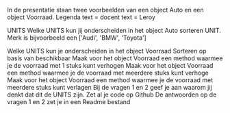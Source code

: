 In de presentatie staan twee voorbeelden van een object Auto en een object Voorraad.
Legenda
text = docent
	 text = Leroy
	 
UNITS
Welke UNITS kun jij onderscheiden in het object Auto 
	sorteren UNIT. Merk is bijvoorbeeld een ['Audi', 'BMW', 'Toyota']
	
Welke UNITS kun je onderscheiden in het object Voorraad
	Sorteren op basis van beschikbaar
Maak voor het object Voorraad een method waarmee je de voorraad met 1 stuks kunt verhogen
Maak voor het object Voorraad een method waarmee je de voorraad met meerdere stuks kunt verhoge
Maak voor het object Voorraad een method waarmee je de voorraad met meerdere stuks kunt verlagen
Bij de vragen 1 en 2 geef je aan waarom jij denkt dat dit de UNITS zijn.
Zet al je code op Github
De antwoorden op de vragen 1 en 2 zet je in een Readme bestand